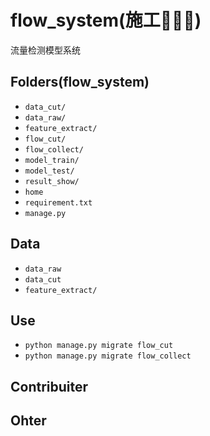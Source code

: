 # flow_system(施工👷‍♀️👷)
流量检测模型系统
## Folders(flow_system)
* `data_cut/`
* `data_raw/`
* `feature_extract/`
* `flow_cut/`
* `flow_collect/`
* `model_train/`
* `model_test/`
* `result_show/`
* `home`
* `requirement.txt`
* `manage.py`
## Data
* `data_raw`
* `data_cut`
* `feature_extract/`
## Use
* `python manage.py migrate flow_cut`
* `python manage.py migrate flow_collect`
## Contribuiter
## Ohter